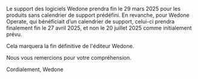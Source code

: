 Le support des logiciels Wedone prendra fin le 29 mars 2025 pour les produits sans calendrier de support prédéfini. En revanche, pour Wedone Operate, qui bénéficiait d’un calendrier de support, celui-ci prendra finalement fin le 27 avril 2025, et non le 20 juillet 2025 comme initialement prévu.

Cela marquera la fin définitive de l'éditeur Wedone.

Nous vous remercions pour votre compréhension.

Cordialement,
Wedone
